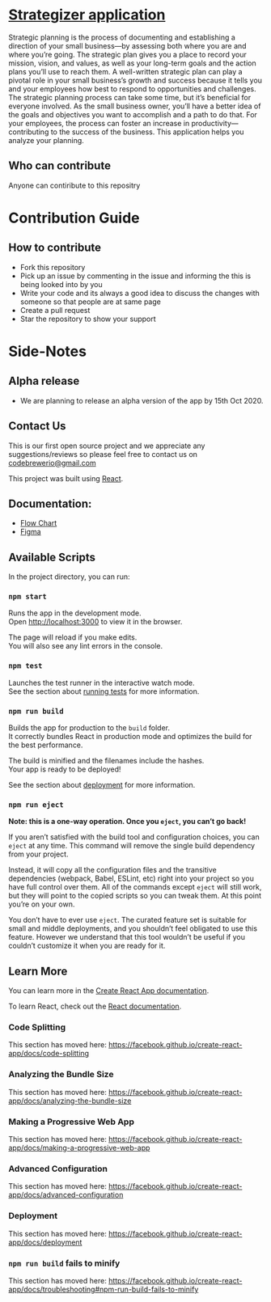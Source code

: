 
# [Strategizer application](https://strategizer.github.io/app/)


Strategic planning is the process of documenting and establishing a direction of your small business—by assessing both where you are and where you’re going. The strategic plan gives you a place to record your mission, vision, and values, as well as your long-term goals and the action plans you’ll use to reach them. A well-written strategic plan can play a pivotal role in your small business’s growth and success because it tells you and your employees how best to respond to opportunities and challenges. The strategic planning process can take some time, but it’s beneficial for everyone involved. As the small business owner, you’ll have a better idea of the goals and objectives you want to accomplish and a path to do that. For your employees, the process can foster an increase in productivity—contributing to the success of the business. This application helps you analyze your planning. 

## Who can contribute

Anyone can contiribute to this repositry

# Contribution Guide

## How to contribute

<ul>
<li>Fork this repository</li>
<li>Pick up an issue by commenting in the issue and informing the this is being looked into by you</li>
<li>Write your code and its always a good idea to discuss the changes with someone so that people are at same page</li>
<li>Create a pull request</li>
<li>Star the repository to show your support</li>
</ul>

# Side-Notes

## Alpha release

<ul>
<li> We are planning to release an alpha version of the app by 15th Oct 2020.</li>
</ul>


## Contact Us
This is our first open source project and we appreciate any suggestions/reviews so please feel free to contact us on codebrewerio@gmail.com

This project was built using [React](https://github.com/facebook/create-react-app).

## Documentation:
- [Flow Chart](https://github.com/Strategizer/app/blob/master/docs/Strategizer.png)
- [Figma](https://www.figma.com/proto/LOZLXXVxLznj9GBYdBW2vy/App?node-id=7%3A43&scaling=min-zoom)

## Available Scripts

In the project directory, you can run:

### `npm start`

Runs the app in the development mode.<br />
Open [http://localhost:3000](http://localhost:3000) to view it in the browser.

The page will reload if you make edits.<br />
You will also see any lint errors in the console.

### `npm test`

Launches the test runner in the interactive watch mode.<br />
See the section about [running tests](https://facebook.github.io/create-react-app/docs/running-tests) for more information.

### `npm run build`

Builds the app for production to the `build` folder.<br />
It correctly bundles React in production mode and optimizes the build for the best performance.

The build is minified and the filenames include the hashes.<br />
Your app is ready to be deployed!

See the section about [deployment](https://facebook.github.io/create-react-app/docs/deployment) for more information.

### `npm run eject`

**Note: this is a one-way operation. Once you `eject`, you can’t go back!**

If you aren’t satisfied with the build tool and configuration choices, you can `eject` at any time. This command will remove the single build dependency from your project.

Instead, it will copy all the configuration files and the transitive dependencies (webpack, Babel, ESLint, etc) right into your project so you have full control over them. All of the commands except `eject` will still work, but they will point to the copied scripts so you can tweak them. At this point you’re on your own.

You don’t have to ever use `eject`. The curated feature set is suitable for small and middle deployments, and you shouldn’t feel obligated to use this feature. However we understand that this tool wouldn’t be useful if you couldn’t customize it when you are ready for it.

## Learn More

You can learn more in the [Create React App documentation](https://facebook.github.io/create-react-app/docs/getting-started).

To learn React, check out the [React documentation](https://reactjs.org/).

### Code Splitting

This section has moved here: https://facebook.github.io/create-react-app/docs/code-splitting

### Analyzing the Bundle Size

This section has moved here: https://facebook.github.io/create-react-app/docs/analyzing-the-bundle-size

### Making a Progressive Web App

This section has moved here: https://facebook.github.io/create-react-app/docs/making-a-progressive-web-app

### Advanced Configuration

This section has moved here: https://facebook.github.io/create-react-app/docs/advanced-configuration

### Deployment

This section has moved here: https://facebook.github.io/create-react-app/docs/deployment

### `npm run build` fails to minify

This section has moved here: https://facebook.github.io/create-react-app/docs/troubleshooting#npm-run-build-fails-to-minify

